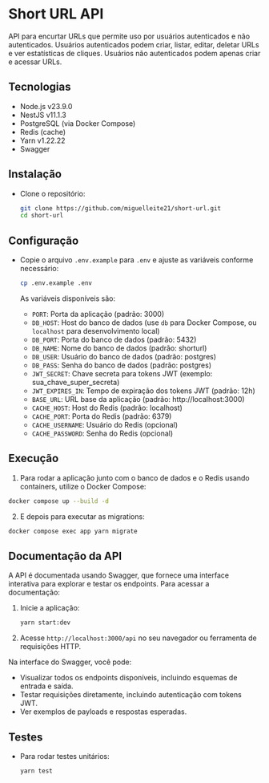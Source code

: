 # Short URL API

API para encurtar URLs que permite uso por usuários autenticados e não autenticados. Usuários autenticados podem criar, listar, editar, deletar URLs e ver estatísticas de cliques. Usuários não autenticados podem apenas criar e acessar URLs.

## Tecnologias

- Node.js v23.9.0
- NestJS v11.1.3
- PostgreSQL (via Docker Compose)
- Redis (cache)
- Yarn v1.22.22
- Swagger
## Instalação

- Clone o repositório:
   ```bash
   git clone https://github.com/miguelleite21/short-url.git
   cd short-url
   ```
## Configuração

- Copie o arquivo `.env.example` para `.env` e ajuste as variáveis conforme necessário:
   ```bash
   cp .env.example .env
   ```

   As variáveis disponíveis são:
   - `PORT`: Porta da aplicação (padrão: 3000)
   - `DB_HOST`: Host do banco de dados (use `db` para Docker Compose, ou `localhost` para desenvolvimento local)
   - `DB_PORT`: Porta do banco de dados (padrão: 5432)
   - `DB_NAME`: Nome do banco de dados (padrão: shorturl)
   - `DB_USER`: Usuário do banco de dados (padrão: postgres)
   - `DB_PASS`: Senha do banco de dados (padrão: postgres)
   - `JWT_SECRET`: Chave secreta para tokens JWT (exemplo: sua_chave_super_secreta)
   - `JWT_EXPIRES_IN`: Tempo de expiração dos tokens JWT (padrão: 12h)
   - `BASE_URL`: URL base da aplicação (padrão: http://localhost:3000)
   - `CACHE_HOST`: Host do Redis (padrão: localhost)
   - `CACHE_PORT`: Porta do Redis (padrão: 6379)
   - `CACHE_USERNAME`: Usuário do Redis (opcional)
   - `CACHE_PASSWORD`: Senha do Redis (opcional)

## Execução

1. Para rodar a aplicação junto com o banco de dados e o Redis usando containers, utilize o Docker Compose:

```bash
docker compose up --build -d
```

2. E depois para executar as migrations:
```bash
docker compose exec app yarn migrate
```

## Documentação da API

A API é documentada usando Swagger, que fornece uma interface interativa para explorar e testar os endpoints. Para acessar a documentação:

1. Inicie a aplicação:
   ```bash
   yarn start:dev
   ```
2. Acesse `http://localhost:3000/api` no seu navegador ou ferramenta de requisições HTTP.

Na interface do Swagger, você pode:
- Visualizar todos os endpoints disponíveis, incluindo esquemas de entrada e saída.
- Testar requisições diretamente, incluindo autenticação com tokens JWT.
- Ver exemplos de payloads e respostas esperadas.

## Testes

- Para rodar testes unitários:
  ```bash
  yarn test
  ```





